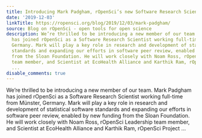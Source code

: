 ```yaml
---
title: Introducing Mark Padgham, rOpenSci’s new Software Research Scientist
date: '2019-12-03'
linkTitle: https://ropensci.org/blog/2019/12/03/mark-padgham/
source: Blog on rOpenSci - open tools for open science
description: We’re thrilled to be introducing a new member of our team. Mark Padgham
  has joined rOpenSci as a Software Research Scientist working full-time from Münster,
  Germany. Mark will play a key role in research and development of statistical software
  standards and expanding our efforts in software peer review, enabled by new funding
  from the Sloan Foundation. He will work closely with Noam Ross, rOpenSci Leadership
  team member, and Scientist at EcoHealth Alliance and Karthik Ram, rOpenSci Project
  ...
disable_comments: true
---
```

We’re thrilled to be introducing a new member of our team. Mark Padgham has joined rOpenSci as a Software Research Scientist working full-time from Münster, Germany. Mark will play a key role in research and development of statistical software standards and expanding our efforts in software peer review, enabled by new funding from the Sloan Foundation. He will work closely with Noam Ross, rOpenSci Leadership team member, and Scientist at EcoHealth Alliance and Karthik Ram, rOpenSci Project ...
